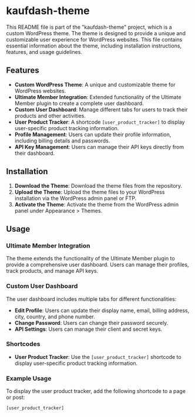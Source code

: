 # kaufdash-theme

This README file is part of the "kaufdash-theme" project, which is a custom WordPress theme. The theme is designed to provide a unique and customizable user experience for WordPress websites. This file contains essential information about the theme, including installation instructions, features, and usage guidelines.

## Features

- **Custom WordPress Theme**: A unique and customizable theme for WordPress websites.
- **Ultimate Member Integration**: Extended functionality of the Ultimate Member plugin to create a complete user dashboard.
- **Custom User Dashboard**: Manage different tabs for users to track their products and other activities.
- **User Product Tracker**: A shortcode `[user_product_tracker]` to display user-specific product tracking information.
- **Profile Management**: Users can update their profile information, including billing details and passwords.
- **API Key Management**: Users can manage their API keys directly from their dashboard.

## Installation

1. **Download the Theme**: Download the theme files from the repository.
2. **Upload the Theme**: Upload the theme files to your WordPress installation via the WordPress admin panel or FTP.
3. **Activate the Theme**: Activate the theme from the WordPress admin panel under Appearance > Themes.

## Usage

### Ultimate Member Integration

The theme extends the functionality of the Ultimate Member plugin to provide a comprehensive user dashboard. Users can manage their profiles, track products, and manage API keys.

### Custom User Dashboard

The user dashboard includes multiple tabs for different functionalities:

- **Edit Profile**: Users can update their display name, email, billing address, city, country, and phone number.
- **Change Password**: Users can change their password securely.
- **API Settings**: Users can manage their client and secret keys.

### Shortcodes

- **User Product Tracker**: Use the `[user_product_tracker]` shortcode to display user-specific product tracking information.

### Example Usage

To display the user product tracker, add the following shortcode to a page or post:

```php
[user_product_tracker]